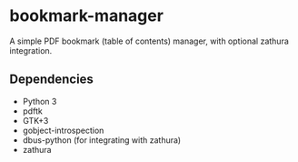 # bookmark-manager
A simple PDF bookmark (table of contents) manager, with optional zathura integration.

## Dependencies
 - Python 3
 - pdftk
 - GTK+3
 - gobject-introspection
 - dbus-python (for integrating with zathura)
 - zathura
 
